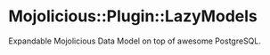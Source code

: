 Mojolicious::Plugin::LazyModels
===============================

Expandable Mojolicious Data Model on top of awesome PostgreSQL.

